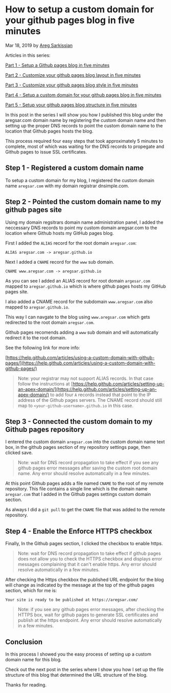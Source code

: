 # How to setup a custom domain for your github pages blog in five minutes

Mar 18, 2019 by [Areg Sarkissian](https://aregsar.com/about)

Articles in this series:

[Part 1 - Setup a Github pages blog in five minutes](https://aregsar.com/blog/2019/how-to-setup-a-github-pages-blog-in-five-minutes)

[Part 2 - Customize your github pages blog layout in five minutes](https://aregsar.com/blog/2019/how-to-customize-your-github-pages-blog-layout-in-five-minutes)

[Part 3 - Customize your github pages blog style in five minutes](https://aregsar.com/blog/2019/how-to-customize-your-github-pages-blog-style-in-five-minutes)

[Part 4 - Setup a custom domain for your github pages blog in five minutes](https://aregsar.com/blog/2019/how-to-setup-a-custom-domain-for-your-github-pages-blog-in-five-minutes)

[Part 5 - Setup your github pages blog structure in five minutes](https://aregsar.com/blog/2019/how-to-setup-your-github-pages-blog-structure-in-five-minutes)

In this post in the series I will show you how I published this blog under the aregsar.com domain name by registering the custom domain name and then setting up the proper DNS records to point the custom domain name to the location that Github pages hosts the blog.

This process required four easy steps that took approximately 5 minutes to complete, most of which was waiting for the DNS records to propegate and Github pages to issue SSL certificates.

## Step 1 - Registered a custom domain name

To setup a custom domain for my blog, I registered the custom domain name `aregsar.com` with my domain registrar dnsimple.com.

## Step 2 - Pointed the custom domain name to my github pages site

Using my domain regsitrars domain name administration panel, I added the neccessary DNS records to point my custom domain aregsar.com to the location where Github hosts my GitHub pages blog.

First I added the `ALIAS` record for the root domain `aregsar.com`:

`ALIAS aregsar.com -> aregsar.github.io`

Next I added a `CNAME` record for the `www` sub domain. 

`CNAME www.aregsar.com -> aregsar.github.io`

As you can see I added an ALIAS record for root domain `argesar.com` mapped to `aregsar.github.io` which is where github pages hosts my GitHub pages site.

I also added a CNAME record for the subdomain `www.aregsar.com` also mapped to `aregsar.github.io`.

This way I can navgate to the blog using `www.aregsar.com` which gets redirected to the root domain `aregsar.com`.

Github pages recomends adding a `www` sub domain and will automatically redirect it to the root domain.

See the following link for more info:

[https://help.github.com/articles/using-a-custom-domain-with-github-pages/](https://help.github.com/articles/using-a-custom-domain-with-github-pages/)

> Note: your registrar may not support ALIAS records. In that case follow the instructions at [https://help.github.com/articles/setting-up-an-apex-domain/](https://help.github.com/articles/setting-up-an-apex-domain/) to add four `A` records instead that point to the IP address of the Github pages servers. The CNAME record should still map to `<your-github-username>.github.io` in this case.

## Step 3 - Connected the custom domain to my Github pages repository

I entered the custom domain `aregsar.com` into the custom domain name text box, in the github pages section of my repository settings page, then clicked save.

> Note: wait for DNS record propagation to take effect if you see any github pages error messages after saving the custom root domain name. Any error should resolve automatically in a few minutes.

At this point Github pages adds a file named `CNAME` to the root of my remote repository. This file contains a single line which is the domain name `aregsar.com` that I added in the Github pages settings custom domain section.

As always I did a `git pull` to get the `CNAME` file that was added to the remote repository.

## Step 4 - Enable the Enforce HTTPS checkbox

Finally, In the Github pages section, I clicked the checkbox to enable https.

> Note: wait for DNS record propagation to take effect if github pages does not allow you to check the HTTPS checkbox and displays error messages complaining that it can't enable https. Any error should resolve automatically in a few minutes.

After checking the Https checkbox the published URL endpoint for the blog will change as indicated by the message at the top of the github pages section, which for me is:

`Your site is ready to be published at https://aregsar.com/`

> Note: if you see any github pages error messages, after checking the HTTPS box, wait for github pages to generate SSL certificates and publish at the https endpoint. Any error should resolve automatically in a few minutes.

## Conclusion

In this process I showed you the easy process of setting up a custom domain name for this blog.

Check out the next post in the series where I show you how I set up the file structure of this blog that determined the URL structure of the blog.

Thanks for reading.
